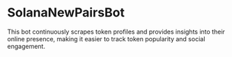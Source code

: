 # SolanaNewPairsBot
This bot continuously scrapes token profiles and provides insights into their online presence, making it easier to track token popularity and social engagement.
